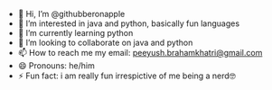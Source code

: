 - 👋 Hi, I’m @githubberonapple
- 👀 I’m interested in java and python, basically fun languages 
- 🌱 I’m currently learning python
- 💞️ I’m looking to collaborate on java and python 
- 📫 How to reach me my email: peeyush.brahamkhatri@gmail.com
- 😄 Pronouns: he/him
- ⚡ Fun fact: i am really fun irrespictive of me being a nerd🤓

<!---
githubberonapple/githubberonapple is a ✨ special ✨ repository because its `README.md` (this file) appears on your GitHub profile.
You can click the Preview link to take a look at your changes.
--->

